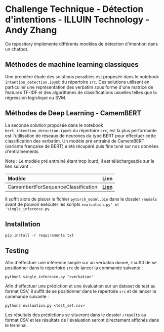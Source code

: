 # Challenge Technique - Détection d'intentions - ILLUIN Technology - Andy Zhang

Ce repository implémente différents modèles de détection d'intention dans un chatbot.

## Méthodes de machine learning classiques

Une première étude des solutions possibles est proposée dans le notebook `intention_detection.ipynb` du répertoire `src`.
Ces solutions utilisent en particulier une représentation des verbatim sous forme d'une matrice de features TF-IDF et des algorithmes de classifications usuelles telles que la régression logistique ou SVM.

## Méthodes de Deep Learning - CamemBERT

La seconde solution proposée dans le notebook `bert_intention_detection.ipynb` du répertoire `src`, est la plus performante est l'utilisation de réseaux de neurones du type BERT pour effectuer cette classification des verbatim.
Un modèle pré entrainé de CamemBERT (variante française de BERT) a été récupéré puis fine tuné sur nos données d'entraînements.

Note : Le modèle pré entrainé étant trop lourd, il est téléchargeable sur le lien suivant :

| Modèle | Lien |
| :-- | :-: |
| CamembertForSequenceClassification | [**Lien**](https://filesender.renater.fr/?s=download&token=0d52833d-41a0-4f26-85ef-c3094d2dc42c) |

Il suffit alors de placer le fichier `pytorch_model.bin` dans le dossier `/models` avant de pouvoir exécuter les scripts `evaluation.py' et 'single_inference.py`

## Installation

``` shell
pip install -r requirements.txt
```

## Testing

Afin d'effectuer une inférence simple sur un verbatim donné, il suffit de se positionner dans le répertoire `src` de lancer la commande suivante :

``` shell
python3 single_inference.py "<verbatim>"
```

Afin d'effectuer une prédiction et une évaluation sur un dataset de test au format CSV, il suffit de se positionner dans le répertoire `src` et de lancer la commande suivante :

``` shell
python3 evaluation.py <test_set.csv>
```

Les résultats des prédictions se situeront dans le dossier `/results` au format CSV et les résultats de l'évaluation seront directement affichés dans le terminal.